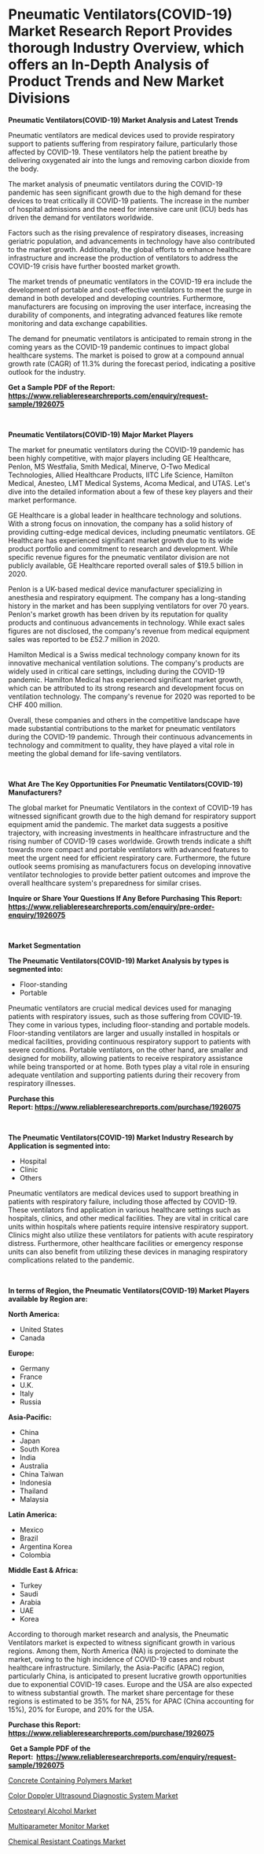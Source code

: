 <p><h1>Pneumatic Ventilators(COVID-19) Market Research Report Provides thorough Industry Overview, which offers an In-Depth Analysis of Product Trends and New Market Divisions</h1></p><p><strong>Pneumatic Ventilators(COVID-19) Market Analysis and Latest Trends</strong></p>
<p><p>Pneumatic ventilators are medical devices used to provide respiratory support to patients suffering from respiratory failure, particularly those affected by COVID-19. These ventilators help the patient breathe by delivering oxygenated air into the lungs and removing carbon dioxide from the body.</p><p>The market analysis of pneumatic ventilators during the COVID-19 pandemic has seen significant growth due to the high demand for these devices to treat critically ill COVID-19 patients. The increase in the number of hospital admissions and the need for intensive care unit (ICU) beds has driven the demand for ventilators worldwide.</p><p>Factors such as the rising prevalence of respiratory diseases, increasing geriatric population, and advancements in technology have also contributed to the market growth. Additionally, the global efforts to enhance healthcare infrastructure and increase the production of ventilators to address the COVID-19 crisis have further boosted market growth.</p><p>The market trends of pneumatic ventilators in the COVID-19 era include the development of portable and cost-effective ventilators to meet the surge in demand in both developed and developing countries. Furthermore, manufacturers are focusing on improving the user interface, increasing the durability of components, and integrating advanced features like remote monitoring and data exchange capabilities.</p><p>The demand for pneumatic ventilators is anticipated to remain strong in the coming years as the COVID-19 pandemic continues to impact global healthcare systems. The market is poised to grow at a compound annual growth rate (CAGR) of 11.3% during the forecast period, indicating a positive outlook for the industry.</p></p>
<p><strong>Get a Sample PDF of the Report:&nbsp; <a href="https://www.reliableresearchreports.com/enquiry/request-sample/1926075">https://www.reliableresearchreports.com/enquiry/request-sample/1926075</a></strong></p>
<p>&nbsp;</p>
<p><strong>Pneumatic Ventilators(COVID-19) Major Market Players</strong></p>
<p><p>The market for pneumatic ventilators during the COVID-19 pandemic has been highly competitive, with major players including GE Healthcare, Penlon, MS Westfalia, Smith Medical, Minerve, O-Two Medical Technologies, Allied Healthcare Products, IITC Life Science, Hamilton Medical, Anesteo, LMT Medical Systems, Acoma Medical, and UTAS. Let's dive into the detailed information about a few of these key players and their market performance.</p><p>GE Healthcare is a global leader in healthcare technology and solutions. With a strong focus on innovation, the company has a solid history of providing cutting-edge medical devices, including pneumatic ventilators. GE Healthcare has experienced significant market growth due to its wide product portfolio and commitment to research and development. While specific revenue figures for the pneumatic ventilator division are not publicly available, GE Healthcare reported overall sales of $19.5 billion in 2020.</p><p>Penlon is a UK-based medical device manufacturer specializing in anesthesia and respiratory equipment. The company has a long-standing history in the market and has been supplying ventilators for over 70 years. Penlon's market growth has been driven by its reputation for quality products and continuous advancements in technology. While exact sales figures are not disclosed, the company's revenue from medical equipment sales was reported to be £52.7 million in 2020.</p><p>Hamilton Medical is a Swiss medical technology company known for its innovative mechanical ventilation solutions. The company's products are widely used in critical care settings, including during the COVID-19 pandemic. Hamilton Medical has experienced significant market growth, which can be attributed to its strong research and development focus on ventilation technology. The company's revenue for 2020 was reported to be CHF 400 million.</p><p>Overall, these companies and others in the competitive landscape have made substantial contributions to the market for pneumatic ventilators during the COVID-19 pandemic. Through their continuous advancements in technology and commitment to quality, they have played a vital role in meeting the global demand for life-saving ventilators.</p></p>
<p>&nbsp;</p>
<p><strong>What Are The Key Opportunities For Pneumatic Ventilators(COVID-19) Manufacturers?</strong></p>
<p><p>The global market for Pneumatic Ventilators in the context of COVID-19 has witnessed significant growth due to the high demand for respiratory support equipment amid the pandemic. The market data suggests a positive trajectory, with increasing investments in healthcare infrastructure and the rising number of COVID-19 cases worldwide. Growth trends indicate a shift towards more compact and portable ventilators with advanced features to meet the urgent need for efficient respiratory care. Furthermore, the future outlook seems promising as manufacturers focus on developing innovative ventilator technologies to provide better patient outcomes and improve the overall healthcare system's preparedness for similar crises.</p></p>
<p><strong>Inquire or Share Your Questions If Any Before Purchasing This Report: <a href="https://www.reliableresearchreports.com/enquiry/pre-order-enquiry/1926075">https://www.reliableresearchreports.com/enquiry/pre-order-enquiry/1926075</a></strong></p>
<p>&nbsp;</p>
<p><strong>Market Segmentation</strong></p>
<p><strong>The Pneumatic Ventilators(COVID-19) Market Analysis by types is segmented into:</strong></p>
<p><ul><li>Floor-standing</li><li>Portable</li></ul></p>
<p><p>Pneumatic ventilators are crucial medical devices used for managing patients with respiratory issues, such as those suffering from COVID-19. They come in various types, including floor-standing and portable models. Floor-standing ventilators are larger and usually installed in hospitals or medical facilities, providing continuous respiratory support to patients with severe conditions. Portable ventilators, on the other hand, are smaller and designed for mobility, allowing patients to receive respiratory assistance while being transported or at home. Both types play a vital role in ensuring adequate ventilation and supporting patients during their recovery from respiratory illnesses.</p></p>
<p><strong>Purchase this Report:&nbsp;<a href="https://www.reliableresearchreports.com/purchase/1926075">https://www.reliableresearchreports.com/purchase/1926075</a></strong></p>
<p>&nbsp;</p>
<p><strong>The Pneumatic Ventilators(COVID-19) Market Industry Research by Application is segmented into:</strong></p>
<p><ul><li>Hospital</li><li>Clinic</li><li>Others</li></ul></p>
<p><p>Pneumatic ventilators are medical devices used to support breathing in patients with respiratory failure, including those affected by COVID-19. These ventilators find application in various healthcare settings such as hospitals, clinics, and other medical facilities. They are vital in critical care units within hospitals where patients require intensive respiratory support. Clinics might also utilize these ventilators for patients with acute respiratory distress. Furthermore, other healthcare facilities or emergency response units can also benefit from utilizing these devices in managing respiratory complications related to the pandemic.</p></p>
<p>&nbsp;</p>
<p><strong>In terms of Region, the Pneumatic Ventilators(COVID-19) Market Players available by Region are:</strong></p>
<p>
    <p> <strong> North America: </strong>
        <ul>
            <li>United States</li>
            <li>Canada</li>
        </ul>
        </p> 
    <p> <strong> Europe: </strong>
        <ul>
            <li>Germany</li>
            <li>France</li>
            <li>U.K.</li>
            <li>Italy</li>
            <li>Russia</li>
        </ul>
        </p> 
    <p> <strong> Asia-Pacific: </strong>
        <ul>
            <li>China</li>
            <li>Japan</li>
            <li>South Korea</li>
            <li>India</li>
            <li>Australia</li>
            <li>China Taiwan</li>
            <li>Indonesia</li>
            <li>Thailand</li>
            <li>Malaysia</li>
        </ul>
        </p> 
    <p> <strong> Latin America: </strong>
        <ul>
            <li>Mexico</li>
            <li>Brazil</li>
            <li>Argentina Korea</li>
            <li>Colombia</li>
        </ul>
        </p> 
    <p> <strong> Middle East & Africa: </strong>
        <ul>
            <li>Turkey</li>
            <li>Saudi</li>
            <li>Arabia</li>
            <li>UAE</li>
            <li>Korea</li>
        </ul>
    </p>
    </p>
<p><p>According to thorough market research and analysis, the Pneumatic Ventilators market is expected to witness significant growth in various regions. Among them, North America (NA) is projected to dominate the market, owing to the high incidence of COVID-19 cases and robust healthcare infrastructure. Similarly, the Asia-Pacific (APAC) region, particularly China, is anticipated to present lucrative growth opportunities due to exponential COVID-19 cases. Europe and the USA are also expected to witness substantial growth. The market share percentage for these regions is estimated to be 35% for NA, 25% for APAC (China accounting for 15%), 20% for Europe, and 20% for the USA.</p></p>
<p><strong>Purchase this Report: <a href="https://www.reliableresearchreports.com/purchase/1926075">https://www.reliableresearchreports.com/purchase/1926075</a></strong></p>
<p>&nbsp;<strong>Get a Sample PDF of the Report:&nbsp;&nbsp;<a href="https://www.reliableresearchreports.com/enquiry/request-sample/1926075">https://www.reliableresearchreports.com/enquiry/request-sample/1926075</a></strong></p>
<p><strong></strong></p>
<p><p><a href="https://medium.com/@christianhunter987/concrete-containing-polymers-market-focuses-on-market-share-size-and-projected-forecast-till-2030-7f86357f280f">Concrete Containing Polymers Market</a></p><p><a href="https://github.com/kuntayevaz/Market-Research-Report-List-1/blob/main/color-doppler-ultrasound-diagnostic-system-market.md">Color Doppler Ultrasound Diagnostic System Market</a></p><p><a href="https://medium.com/@pauladams6h/cetostearyl-alcohol-market-trends-and-market-analysis-forecasted-for-period-2023-2030-da23de18484e">Cetostearyl Alcohol Market</a></p><p><a href="https://github.com/Krish2023na/Market-Research-Report-List-1/blob/main/multiparameter-monitor-market.md">Multiparameter Monitor Market</a></p><p><a href="https://medium.com/@queenlittle95/chemical-resistant-coatings-market-share-evolution-and-market-growth-trends-2023-2030-50b76fc314e0">Chemical Resistant Coatings Market</a></p></p>